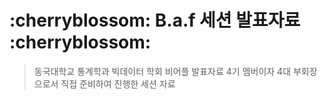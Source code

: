 # :cherryblossom: B.a.f 세션 발표자료 :cherryblossom:

> 동국대학교 통계학과 빅데이터 학회 비어플 발표자료   4기 멤버이자 4대 부회장으로서 직접 준비하여 진행한 세션 자료
